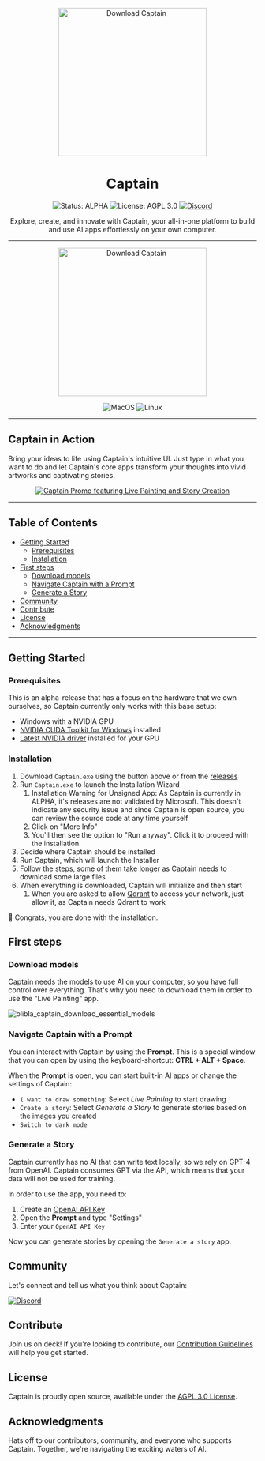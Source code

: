 <p align="center">
    <img src="./docs/logo.png" alt="Download Captain" width="300">
</p>

<h1 align="center">Captain</h1>

<div align="center">
    <img alt="Status: ALPHA" src="https://img.shields.io/badge/Status-ALPHA-purple?style=for-the-badge">
    <img alt="License: AGPL 3.0" src="https://img.shields.io/badge/License-AGPL%203.0-blue?style=for-the-badge">
    <a href="https://discord.com/invite/m3TBB9XEkb"><img alt="Discord" src="https://img.shields.io/discord/1091306623819059300?color=7289da&label=Discord&logo=discord&logoColor=fff&style=for-the-badge"></a>
</div>

<p align="center">
Explore, create, and innovate with Captain, your all-in-one platform to build and use AI
apps effortlessly on your own computer.
</p>

---

<!-- releases -->
<p align="center">
  <a href="https://github.com/blib-la/captain/releases/download/v1.0.0-alpha.47/Captain-Setup-1.0.0-alpha.47.exe">
    <img src="./docs/download.svg" alt="Download Captain" width="300">
  </a>
</p>
<!-- releasesstop -->

<div align="center">
  <img alt="MacOS" src="https://img.shields.io/badge/MacOS-Coming Soon-white?style=for-the-badge">
  <img alt="Linux" src="https://img.shields.io/badge/Linux-Coming Soon-white?style=for-the-badge">
</div>

---

## Captain in Action

Bring your ideas to life using Captain's intuitive UI. Just type in what you want to do and let
Captain's core apps transform your thoughts into vivid artworks and captivating stories.

<p align="center">
    <a href="https://www.youtube.com/watch?v=tf2OSggA0f8"><img src="https://github.com/blib-la/captain/assets/492378/dcff212a-8bfd-4657-9298-5d4e919461c7" alt="Captain Promo featuring Live Painting and Story Creation" /></a>
</p>

---

<h2>Table of Contents</h2>

<!-- toc -->

- [Getting Started](#getting-started)
  * [Prerequisites](#prerequisites)
  * [Installation](#installation)
- [First steps](#first-steps)
  * [Download models](#download-models)
  * [Navigate Captain with a Prompt](#navigate-captain-with-a-prompt)
  * [Generate a Story](#generate-a-story)
- [Community](#community)
- [Contribute](#contribute)
- [License](#license)
- [Acknowledgments](#acknowledgments)

<!-- tocstop -->

---

## Getting Started

### Prerequisites

This is an alpha-release that has a focus on the hardware that we own ourselves, so Captain
currently only works with this base setup:

-   Windows with a NVIDIA GPU
-   [NVIDIA CUDA Toolkit for Windows](https://developer.nvidia.com/cuda-downloads?target_os=Windows&target_arch=x86_64)
    installed
-   [Latest NVIDIA driver](https://www.nvidia.com/download/index.aspx) installed for your GPU

### Installation

1. Download `Captain.exe` using the button above or from the
   [releases](https://github.com/blib-la/captain/releases)
2. Run `Captain.exe` to launch the Installation Wizard
    1. Installation Warning for Unsigned App: As Captain is currently in ALPHA, it's releases are
       not validated by Microsoft. This doesn't indicate any security issue and since Captain is
       open source, you can review the source code at any time yourself
    2. Click on "More Info"
    3. You'll then see the option to "Run anyway". Click it to proceed with the installation.
3. Decide where Captain should be installed
4. Run Captain, which will launch the Installer
5. Follow the steps, some of them take longer as Captain needs to download some large files
6. When everything is downloaded, Captain will initialize and then start
    1. When you are asked to allow [Qdrant](https://qdrant.tech/) to access your network, just allow
       it, as Captain needs Qdrant to work

🎉 Congrats, you are done with the installation.

## First steps

### Download models

Captain needs the models to use AI on your computer, so you have full control over everything.
That's why you need to download them in order to use the "Live Painting" app.

![blibla_captain_download_essential_models](https://github.com/blib-la/captain/assets/492378/ed2e0ad0-fe75-42b9-96ab-686e7360ed8f)

### Navigate Captain with a Prompt

You can interact with Captain by using the **Prompt**. This is a special window that you can open by
using the keyboard-shortcut: **CTRL + ALT + Space**.

When the **Prompt** is open, you can start built-in AI apps or change the settings of Captain:

-   `I want to draw something`: Select _Live Painting_ to start drawing
-   `Create a story`: Select _Generate a Story_ to generate stories based on the images you created
-   `Switch to dark mode`

### Generate a Story

Captain currently has no AI that can write text locally, so we rely on GPT-4 from OpenAI. Captain
consumes GPT via the API, which means that your data will not be used for training.

In order to use the app, you need to:

1. Create an [OpenAI API Key](https://platform.openai.com/api-keys)
2. Open the **Prompt** and type "Settings"
3. Enter your `OpenAI API Key`

Now you can generate stories by opening the `Generate a story` app.

## Community

Let's connect and tell us what you think about Captain:

[![Discord](https://img.shields.io/discord/1091306623819059300?color=7289da&label=Discord&logo=discord&logoColor=fff&style=for-the-badge)](https://discord.com/invite/m3TBB9XEkb)

## Contribute

Join us on deck! If you're looking to contribute, our
[Contribution Guidelines](./.github/CONTRIBUTING.md) will help you get started.

## License

Captain is proudly open source, available under the [AGPL 3.0 License](./LICENSE).

## Acknowledgments

Hats off to our contributors, community, and everyone who supports Captain. Together, we're
navigating the exciting waters of AI.
